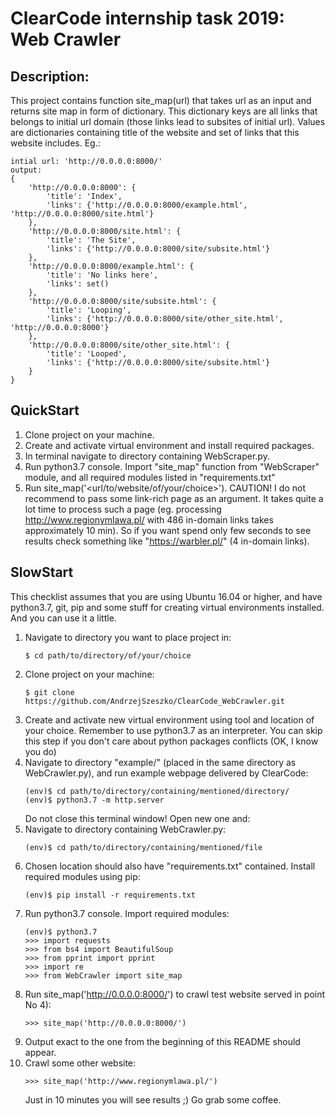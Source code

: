 # ClearCode internship task 2019: Web Crawler
## Description:
This project contains function site_map(url) that takes url as an input and returns site map in form of dictionary. This dictionary keys are all links that belongs to initial url domain (those links lead to subsites of initial url). Values are dictionaries containing title of the website and set of links that this website includes. Eg.:
```
intial url: 'http://0.0.0.0:8000/'
output:
{
    'http://0.0.0.0:8000': {
        'title': 'Index',
        'links': {'http://0.0.0.0:8000/example.html', 'http://0.0.0.0:8000/site.html'}
    },
    'http://0.0.0.0:8000/site.html': {
        'title': 'The Site',
        'links': {'http://0.0.0.0:8000/site/subsite.html'}
    },
    'http://0.0.0.0:8000/example.html': {
        'title': 'No links here',
        'links': set()
    },
    'http://0.0.0.0:8000/site/subsite.html': {
        'title': 'Looping',
        'links': {'http://0.0.0.0:8000/site/other_site.html', 'http://0.0.0.0:8000'}
    },
    'http://0.0.0.0:8000/site/other_site.html': {
        'title': 'Looped',
        'links': {'http://0.0.0.0:8000/site/subsite.html'}
    }
}
```    

## QuickStart
1) Clone project on your machine.
2) Create and activate virtual environment and install required packages.
3) In terminal navigate to directory containing WebScraper.py.
4) Run python3.7 console. Import "site_map" function from "WebScraper" module, and all required modules listed in "requirements.txt"
5) Run site_map('<url/to/website/of/your/choice>'). CAUTION! I do not recommend to pass some link-rich page as an argument. It takes quite a lot time to process such a page (eg. processing http://www.regionymlawa.pl/ with 486 in-domain links takes approximately 10 min). So if you want spend only few seconds to see results check something like "https://warbler.pl/" (4 in-domain links).

## SlowStart
This checklist assumes that you are using Ubuntu 16.04 or higher, and have python3.7, git, pip and some stuff for creating virtual environments installed. And you can use it a little.
1) Navigate to directory you want to place project in:
    ```
    $ cd path/to/directory/of/your/choice
    ```
2) Clone project on your machine:
    ```
    $ git clone https://github.com/AndrzejSzeszko/ClearCode_WebCrawler.git
    ```
3) Create and activate new virtual environment using tool and location of your choice. Remember to use python3.7 as an interpreter.  You can skip this step if you don't care about python packages conflicts (OK, I know you do)
4) Navigate to directory "example/" (placed in the same directory as WebCrawler.py), and run example webpage delivered by ClearCode:
    ```
    (env)$ cd path/to/directory/containing/mentioned/directory/
    (env)$ python3.7 -m http.server
    ```
   Do not close this terminal window! Open new one and:
5) Navigate to directory containing WebCrawler.py:
    ```
    (env)$ cd path/to/directory/containing/mentioned/file
    ```
6) Chosen location should also have "requirements.txt" contained. Install required modules using pip:
    ```
    (env)$ pip install -r requirements.txt
    ```
7) Run python3.7 console. Import required modules:
    ```
    (env)$ python3.7
    >>> import requests
    >>> from bs4 import BeautifulSoup
    >>> from pprint import pprint
    >>> import re
    >>> from WebCrawler import site_map
    ```
8) Run site_map('http://0.0.0.0:8000/') to crawl test website served in point No 4):
    ```
    >>> site_map('http://0.0.0.0:8000/')
    ```
9) Output exact to the one from the beginning of this README should appear.
10) Crawl some other website:
    ```
    >>> site_map('http://www.regionymlawa.pl/')
    ```
    Just in 10 minutes you will see results ;) Go grab some coffee.
 